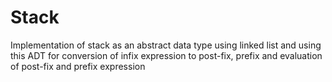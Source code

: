 # Stack
Implementation of stack  as  an  abstract  data  type  using  linked  list and using this ADT  for  conversion  of infix expression to post-fix, prefix and evaluation of post-fix and prefix expression
